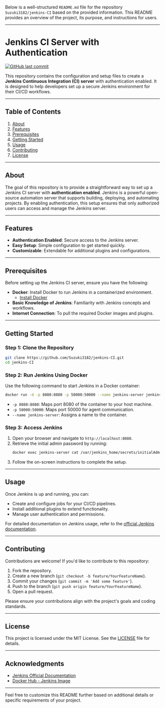 Below is a well-structured `README.md` file for the repository `Suzuki3182/jenkins-CI` based on the provided information. This README provides an overview of the project, its purpose, and instructions for users.

---

# Jenkins CI Server with Authentication

[![GitHub last commit](https://img.shields.io/github/last-commit/Suzuki3182/jenkins-CI)](https://github.com/Suzuki3182/jenkins-CI)

This repository contains the configuration and setup files to create a **Jenkins Continuous Integration (CI) server** with authentication enabled. It is designed to help developers set up a secure Jenkins environment for their CI/CD workflows.

---

## Table of Contents

1. [About](#about)
2. [Features](#features)
3. [Prerequisites](#prerequisites)
4. [Getting Started](#getting-started)
5. [Usage](#usage)
6. [Contributing](#contributing)
7. [License](#license)

---

## About

The goal of this repository is to provide a straightforward way to set up a Jenkins CI server with **authentication enabled**. Jenkins is a powerful open-source automation server that supports building, deploying, and automating projects. By enabling authentication, this setup ensures that only authorized users can access and manage the Jenkins server.

---

## Features

- **Authentication Enabled**: Secure access to the Jenkins server.
- **Easy Setup**: Simple configuration to get started quickly.
- **Customizable**: Extendable for additional plugins and configurations.

---

## Prerequisites

Before setting up the Jenkins CI server, ensure you have the following:

- **Docker**: Install Docker to run Jenkins in a containerized environment.
  - [Install Docker](https://docs.docker.com/get-docker/)
- **Basic Knowledge of Jenkins**: Familiarity with Jenkins concepts and workflows.
- **Internet Connection**: To pull the required Docker images and plugins.

---

## Getting Started

### Step 1: Clone the Repository

```bash
git clone https://github.com/Suzuki3182/jenkins-CI.git
cd jenkins-CI
```

### Step 2: Run Jenkins Using Docker

Use the following command to start Jenkins in a Docker container:

```bash
docker run -d -p 8080:8080 -p 50000:50000 --name jenkins-server jenkins/jenkins:lts
```

- `-p 8080:8080`: Maps port 8080 of the container to your host machine.
- `-p 50000:50000`: Maps port 50000 for agent communication.
- `--name jenkins-server`: Assigns a name to the container.

### Step 3: Access Jenkins

1. Open your browser and navigate to `http://localhost:8080`.
2. Retrieve the initial admin password by running:
   ```bash
   docker exec jenkins-server cat /var/jenkins_home/secrets/initialAdminPassword
   ```
3. Follow the on-screen instructions to complete the setup.

---

## Usage

Once Jenkins is up and running, you can:

- Create and configure jobs for your CI/CD pipelines.
- Install additional plugins to extend functionality.
- Manage user authentication and permissions.

For detailed documentation on Jenkins usage, refer to the [official Jenkins documentation](https://www.jenkins.io/doc/).

---

## Contributing

Contributions are welcome! If you'd like to contribute to this repository:

1. Fork the repository.
2. Create a new branch (`git checkout -b feature/YourFeatureName`).
3. Commit your changes (`git commit -m 'Add some feature'`).
4. Push to the branch (`git push origin feature/YourFeatureName`).
5. Open a pull request.

Please ensure your contributions align with the project's goals and coding standards.

---

## License

This project is licensed under the MIT License. See the [LICENSE](LICENSE) file for details.

---

## Acknowledgments

- [Jenkins Official Documentation](https://www.jenkins.io/doc/)
- [Docker Hub - Jenkins Image](https://hub.docker.com/r/jenkins/jenkins)

---

Feel free to customize this README further based on additional details or specific requirements of your project.
